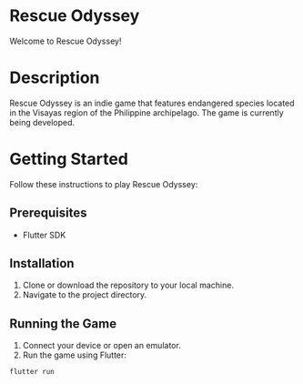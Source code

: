 # Rescue Odyssey
Welcome to Rescue Odyssey!

# Description
Rescue Odyssey is an indie game that features endangered species located in the Visayas region of the Philippine archipelago. 
The game is currently being developed.

# Getting Started
Follow these instructions to play Rescue Odyssey:
## Prerequisites
- Flutter SDK

## Installation
1. Clone or download the repository to your local machine.
2. Navigate to the project directory.

## Running the Game
1. Connect your device or open an emulator.
2. Run the game using Flutter:
```bash
flutter run
```
